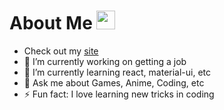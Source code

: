 # About Me <img src="https://raw.githubusercontent.com/MartinHeinz/MartinHeinz/master/wave.gif" width="30px">

<!--
**BrianCheung1/BrianCheung1** is a ✨ _special_ ✨ repository because its `README.md` (this file) appears on your GitHub profile.
--> 

- Check out my [site](https://briancheung1.github.io/Portfolio/)
- 🔭 I’m currently working on getting a job
- 🌱 I’m currently learning react, material-ui, etc
- 💬 Ask me about Games, Anime, Coding, etc
- ⚡ Fun fact: I love learning new tricks in coding
